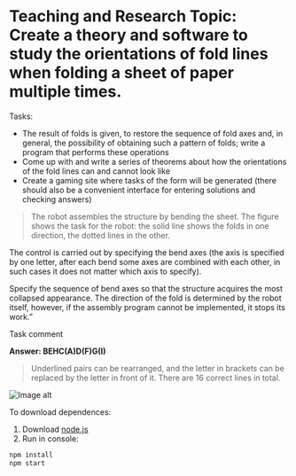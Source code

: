 # Teaching and Research Topic: Create a theory and software to study the orientations of fold lines when folding a sheet of paper multiple times.

Tasks: 
* The result of folds is given, to restore the sequence of fold axes and, in general, the possibility of obtaining such a pattern of folds; write a program that performs these operations
* Come up with and write a series of theorems about how the orientations of the fold lines can and cannot look like
* Create a gaming site where tasks of the form will be generated (there should also be a convenient interface for entering solutions and checking answers)

> The robot assembles the structure by bending the sheet. The figure shows the task for the robot: the solid line shows the folds in one direction, the dotted lines in the other.

The control is carried out by specifying the bend axes (the axis is specified by one letter, after each bend some axes are combined with each other, in such cases it does not matter which axis to specify).

Specify the sequence of bend axes so that the structure acquires the most collapsed appearance. The direction of the fold is determined by the robot itself, however, if the assembly program cannot be implemented, it stops its work.”

Task comment

**Answer: BEHC(A)D(F)G(I)**

> Underlined pairs can be rearranged, and the letter in brackets can be replaced by the letter in front of it. There are 16 correct lines in total.


![Image alt](https://github.com/kyzinatra/PaperTeam/raw/master/public/test.png)


To download dependences:

1. Download [node.js](https://nodejs.org/en/)
2. Run in console:

```sh 
npm install
npm start
```
